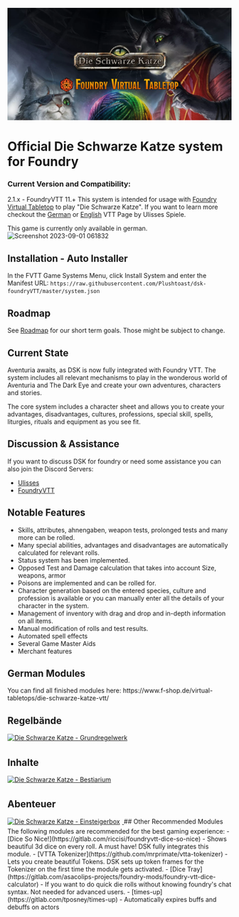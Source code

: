 ![alt text](https://github.com/Plushtoast/dsk-foundryVTT/blob/master/icons/githublogo.webp?raw=true)


# Official Die Schwarze Katze system for Foundry

### Current Version and Compatibility:
2.1.x - FoundryVTT 11.+
This system is intended for usage with [Foundry Virtual Tabletop](https://foundryvtt.com/) to play "Die Schwarze Katze".
If you want to learn more checkout the [German](https://ulisses-spiele.de/virtual-tabletop-dsa-vtt/) or [English](https://ulisses-us.com/ulisses-virtual-tabletops/virtual-tabletop-dsa-vtt/) VTT Page by Ulisses Spiele.

This game is currently only available in german.
![Screenshot 2023-09-01 061832](https://github.com/Plushtoast/dsk-foundryVTT/assets/44941845/80c7b76b-c080-4cbd-869d-6895eeb07c3c)

## Installation - Auto Installer
In the FVTT Game Systems Menu, click Install System and enter the Manifest URL: `https://raw.githubusercontent.com/Plushtoast/dsk-foundryVTT/master/system.json`

## Roadmap
See [Roadmap](https://github.com/users/Plushtoast/projects/3/views/6) for our short term goals. Those might be subject to change.

## Current State
Aventuria awaits, as DSK is now fully integrated with Foundry VTT.
The system includes all relevant mechanisms to play in the wonderous world of Aventuria and The Dark Eye and create your own adventures, characters and stories.

The core system includes a character sheet and allows you to create your advantages, disadvantages, cultures, professions, special skill, spells, liturgies, rituals and equipment as you see fit.

## Discussion & Assistance
If you want to discuss DSK for foundry or need some assistance you can also join the Discord Servers:
* [Ulisses](https://discord.com/invite/SnqCgcvPzR)
* [FoundryVTT](https://discord.gg/foundryvtt)

## Notable Features
* Skills, attributes, ahnengaben, weapon tests, prolonged tests and many more can be rolled.
* Many special abilities, advantages and disadvantages are automatically calculated for relevant rolls.
* Status system has been implemented.
* Opposed Test and Damage calculation that takes into account Size, weapons, armor
* Poisons are implemented and can be rolled for.
* Character generation based on the entered species, culture and profession is available or you can manually enter all the details of your character in the system.
* Management of inventory with drag and drop and in-depth information on all items.
* Manual modification of rolls and test results.
* Automated spell effects
* Several Game Master Aids
* Merchant features

<h2>German Modules</h2>
You can find all finished modules here:
https://www.f-shop.de/virtual-tabletops/die-schwarze-katze-vtt/

<h2>Regelbände</h2>
<a href="https://www.f-shop.de/virtual-tabletops/die-schwarze-katze-vtt/regel-module/3196/die-schwarze-katze-regelwerk-fuer-foundry-vtt" target="_blank" data-tooltip="Die Schwarze Katze - Grundregelwerk">
    <img src="https://www.f-shop.de/media/image/1a/a1/ca/ESD090_0_0999_600x600.jpg" alt="Die Schwarze Katze - Grundregelwerk" style="margin-right: 5px; margin-bottom: 5px; text-align:center; width:210px;">
</a>
<h2>Inhalte</h2>
<a href="https://www.f-shop.de/virtual-tabletops/die-schwarze-katze-vtt/regel-module/3436/die-schwarze-katze-bestiarium-fuer-foundry-vtt" target="_blank" data-tooltip="Die Schwarze Katze - Bestiarium">
    <img src="https://www.f-shop.de/media/image/13/ec/68/ESD091_0_0999.jpg" alt="Die Schwarze Katze - Bestiarium" style="margin-right: 5px; margin-bottom: 5px; text-align:center; width:210px;">
</a>
<h2>Abenteuer</h2>
<a href="https://www.f-shop.de/detail/index/sArticle/3723" target="_blank" data-tooltip="Die Schwarze Katze - Einsteigerbox">
    <img src="https://www.f-shop.de/media/image/86/d9/29/ESD092_0_0999.jpg" alt="Die Schwarze Katze - Einsteigerbox" style="margin-right: 5px; margin-bottom: 5px; text-align:center; width:210px;">
</a>
## Other Recommended Modules
The following modules are recommended for the best gaming experience:
- [Dice So Nice!](https://gitlab.com/riccisi/foundryvtt-dice-so-nice) - Shows beautiful 3d dice on every roll. A must have! DSK fully integrates this module.
- [VTTA Tokenizer](https://github.com/mrprimate/vtta-tokenizer) - Lets you create beautiful Tokens. DSK sets up token frames for the Tokenizer on the first time the module gets activated.
- [Dice Tray](https://gitlab.com/asacolips-projects/foundry-mods/foundry-vtt-dice-calculator) - If you want to do quick die rolls without knowing foundry's chat syntax. Not needed for advanced users.
- [times-up](https://gitlab.com/tposney/times-up) - Automatically expires buffs and debuffs on actors


